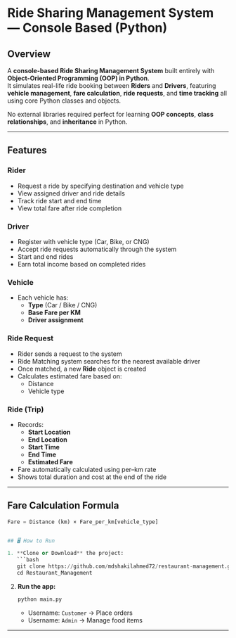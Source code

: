 #  Ride Sharing Management System — Console Based (Python)

##  Overview
A **console-based Ride Sharing Management System** built entirely with **Object-Oriented Programming (OOP) in Python**.  
It simulates real-life ride booking between **Riders** and **Drivers**, featuring **vehicle management**, **fare calculation**, **ride requests**, and **time tracking** all using core Python classes and objects.

No external libraries required perfect for learning **OOP concepts**, **class relationships**, and **inheritance** in Python.

---

##  Features

###  Rider
- Request a ride by specifying destination and vehicle type  
- View assigned driver and ride details  
- Track ride start and end time  
- View total fare after ride completion  

###  Driver
- Register with vehicle type (Car, Bike, or CNG)  
- Accept ride requests automatically through the system  
- Start and end rides  
- Earn total income based on completed rides  

###  Vehicle
- Each vehicle has:
  - **Type** (Car / Bike / CNG)  
  - **Base Fare per KM**  
  - **Driver assignment**  

###  Ride Request
- Rider sends a request to the system  
- Ride Matching system searches for the nearest available driver  
- Once matched, a new **Ride** object is created  
- Calculates estimated fare based on:
  - Distance  
  - Vehicle type  

###  Ride (Trip)
- Records:
  - **Start Location**
  - **End Location**
  - **Start Time**
  - **End Time**
  - **Estimated Fare**
- Fare automatically calculated using per–km rate  
- Shows total duration and cost at the end of the ride  

---

## Fare Calculation Formula
```python
Fare = Distance (km) × Fare_per_km[vehicle_type]


## 🖥️ How to Run

1. **Clone or Download** the project:
   ```bash
   git clone https://github.com/mdshakilahmed72/restaurant-management.git
   cd Restaurant_Management
   ```
2. **Run the app:**
   ```bash
   python main.py
   ```

   - Username: `Customer` → Place orders
   - Username: `Admin` → Manage food items  

---
